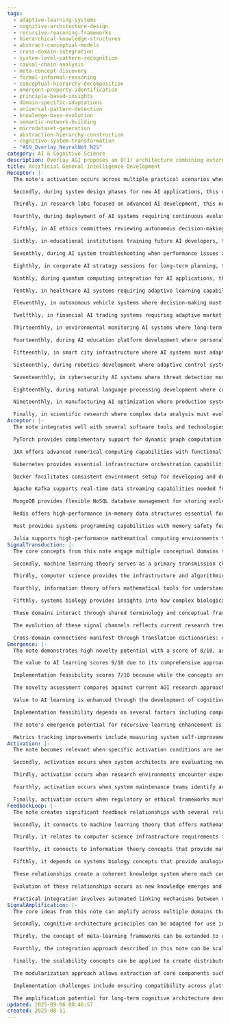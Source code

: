 ```yaml
---
tags:
  - adaptive-learning-systems
  - cognitive-architecture-design
  - recursive-reasoning-frameworks
  - hierarchical-knowledge-structures
  - abstract-conceptual-models
  - cross-domain-integration
  - system-level-pattern-recognition
  - causal-chain-analysis
  - meta-concept-discovery
  - formal-informal-reasoning
  - conceptual-hierarchy-decomposition
  - emergent-property-identification
  - principle-based-insights
  - domain-specific-adaptations
  - universal-pattern-detection
  - knowledge-base-evolution
  - semantic-network-building
  - microdataset-generation
  - abstraction-hierarchy-construction
  - cognitive-system-transformation
  - "#S9_Overlay_NeuralNet_N2S"
category: AI & Cognitive Science
description: Overlay AGI proposes an O(1) architecture combining external semantic weight tables, small LLM selectors, symbolic reasoning, and a global score accumulator to achieve transparent, efficient, biologically plausible AI that overcomes scalability, opacity, and knowledge management limits of traditional transformers.
title: Artificial General Intelligence Development
Receptor: |-
  The note's activation occurs across multiple practical scenarios where AI systems need to make strategic decisions about their own development or when encountering complex problem-solving requirements. First, in autonomous AI development environments, the knowledge becomes relevant when an AGI system needs to optimize its architecture for self-improvement through iterative learning cycles. The scenario involves a machine learning system that autonomously evaluates performance metrics and modifies its neural network structure based on observed inefficiencies, with specific actors including the AGI's cognitive engine, computational resources manager, and optimization algorithms. Expected outcomes include enhanced processing capabilities and improved pattern recognition efficiency, triggered by detected performance degradation or increased complexity demands in problem-solving tasks.

  Secondly, during system design phases for new AI applications, this note activates when engineers must select appropriate architectural frameworks that support self-improvement capabilities. Context involves software development teams working on creating autonomous systems requiring continuous learning adaptation. Actors include system architects, algorithm designers, and project managers who need to evaluate various cognitive architecture options. Expected consequences involve choosing between hierarchical or parallel processing structures based on projected long-term adaptability requirements, activated when the scope of expected problem domains exceeds simple task automation.

  Thirdly, in research labs focused on advanced AI development, this note becomes relevant when scientists must evaluate experimental approaches for achieving human-level intelligence. The context involves teams conducting studies on neural network architectures that support recursive self-improvement. Specific actors include researchers, computational modelers, and data analysts who analyze experimental outcomes to determine success metrics. Expected results include refined algorithmic models that demonstrate improved learning efficiency or enhanced generalization capabilities, triggered by successful demonstration of adaptive learning patterns in controlled experiments.

  Fourthly, during deployment of AI systems requiring continuous evolution, this note activates when monitoring systems detect changes in operational requirements or unexpected environmental conditions. Context involves AI systems deployed in dynamic environments with evolving task sets and changing user needs. Actors include system monitors, maintenance personnel, and algorithmic controllers who assess real-time performance variations. Expected outcomes involve automatic adjustment of learning parameters or architectural modifications to maintain optimal functionality, triggered by performance thresholds being exceeded or new problem categories appearing.

  Fifthly, in AI ethics committees reviewing autonomous decision-making systems, this note becomes relevant when evaluating safety protocols for self-improving intelligence systems. The context involves regulatory bodies examining risk mitigation strategies for advanced AI applications. Actors include ethicists, policy makers, and technical experts who analyze potential consequences of autonomous learning processes. Expected outcomes include recommendations for implementing safeguards or adjusting autonomy parameters based on risk assessment results, activated when potential harm scenarios are identified or system autonomy levels increase beyond predefined thresholds.

  Sixthly, in educational institutions training future AI developers, this note activates when teaching concepts related to cognitive architecture and recursive improvement mechanisms. Context involves curriculum development focused on advanced AI principles that go beyond traditional programming approaches. Actors include educators, students, and researchers who need to explain fundamental concepts of self-improving systems. Expected results include student understanding of key architectural principles or successful implementation projects demonstrating practical applications of AGI concepts, triggered by learning objectives requiring deeper exploration of adaptive intelligence.

  Seventhly, during AI system troubleshooting when performance issues arise, this note becomes relevant when diagnosing problems that relate to learning capacity limitations. Context involves technical support teams investigating system failures or underperformance in complex problem-solving scenarios. Actors include diagnostic engineers, data analysts, and system architects who identify root causes of inefficiencies. Expected outcomes involve identifying architectural bottlenecks or learning algorithmic constraints that require modification or optimization, activated when performance metrics show systematic degradation patterns.

  Eighthly, in corporate AI strategy sessions for long-term planning, this note activates when executives must evaluate future investment strategies for advanced intelligence development. Context involves business leaders analyzing market trends and technology roadmaps for next-generation AI capabilities. Actors include CTOs, strategic planners, and investors who assess potential returns on investments in AGI technologies. Expected results include informed decisions about resource allocation or partnership opportunities with emerging AI development companies, triggered by market analysis indicating high growth potential in cognitive architecture markets.

  Ninthly, during quantum computing integration for AI applications, this note becomes relevant when evaluating hybrid systems that combine classical and quantum processing capabilities. Context involves research teams exploring computational frameworks that leverage quantum advantages for enhanced learning algorithms. Actors include quantum physicists, software engineers, and algorithmic designers who analyze system compatibility and performance benefits. Expected outcomes involve design specifications for quantum-enhanced neural networks or optimized hybrid architectures, activated when quantum computing resources become available with sufficient stability for practical AI applications.

  Tenthly, in healthcare AI systems requiring adaptive learning capabilities, this note activates when medical AI needs to adjust treatment protocols based on evolving patient conditions and research findings. Context involves clinical decision support systems that must continuously update their knowledge base and learning algorithms. Actors include healthcare professionals, AI system managers, and data scientists who ensure system adaptability to changing medical practices. Expected outcomes include improved diagnostic accuracy or personalized treatment recommendations, triggered by new medical evidence or expanding patient population diversity.

  Eleventhly, in autonomous vehicle systems where decision-making must continuously improve through experience, this note becomes relevant when evaluating adaptive driving algorithms that learn from real-world scenarios and optimize performance over time. Context involves transportation companies developing self-driving technologies with learning capabilities for safe navigation. Actors include automotive engineers, safety analysts, and fleet managers who monitor system performance and update learning parameters. Expected results include enhanced autonomous decision-making or improved response to unexpected traffic situations, activated when new driving conditions emerge or accident data indicates algorithmic improvements needed.

  Twelfthly, in financial AI trading systems requiring adaptive market analysis capabilities, this note activates when trading algorithms must continuously evolve their investment strategies based on changing market dynamics. Context involves quantitative finance teams implementing automated trading systems with self-improving learning mechanisms. Actors include traders, system analysts, and risk managers who evaluate performance changes over time periods. Expected outcomes include optimized portfolio management or improved prediction accuracy for financial instruments, triggered by market volatility patterns or emerging trading opportunities.

  Thirteenthly, in environmental monitoring AI systems where long-term adaptation is critical for climate data analysis, this note becomes relevant when analyzing changing environmental conditions that require evolving computational approaches. Context involves research groups using AI to monitor and predict ecosystem changes over extended time periods. Actors include environmental scientists, data analysts, and system designers who track long-term trends and optimize processing algorithms. Expected results include enhanced forecasting capabilities or adaptive response models for environmental threats, activated when seasonal patterns become more complex or new climate variables emerge.

  Fourteenthly, during AI education platform development where personalized learning systems must adapt to individual user needs, this note becomes relevant when designing adaptive educational technologies that adjust content delivery based on student performance. Context involves e-learning developers creating intelligent tutoring systems with self-improving capabilities. Actors include curriculum designers, pedagogical experts, and technical engineers who ensure system responsiveness to learning progress. Expected outcomes include improved engagement or more effective knowledge retention rates, activated when user interaction patterns indicate need for customized content delivery.

  Fifteenthly, in smart city infrastructure where AI systems must adapt to evolving urban planning needs, this note becomes relevant when managing traffic flow optimization and resource allocation across changing urban environments. Context involves municipal planners using AI to optimize city operations with self-improving capabilities. Actors include urban planners, data managers, and system administrators who adjust algorithms based on real-time city performance metrics. Expected results include improved efficiency of public services or better coordination between different city systems, activated when traffic patterns change significantly or resource demands shift.

  Sixteenthly, during robotics development where adaptive control systems are needed for complex manipulation tasks, this note activates when robotic systems must continuously refine their movement algorithms based on environmental feedback and task complexity. Context involves robotics engineers creating autonomous machines with self-improving motor control capabilities. Actors include mechanical engineers, control system designers, and testing technicians who evaluate performance improvements. Expected outcomes include enhanced precision in manipulative actions or better adaptation to new environments, activated when robotic tasks become more complex or physical constraints change.

  Seventeenthly, in cybersecurity AI systems where threat detection must evolve with emerging attack patterns, this note becomes relevant when security algorithms need to continuously update their detection capabilities based on evolving malware and attack vectors. Context involves information security teams using AI for real-time threat identification. Actors include cybersecurity analysts, machine learning engineers, and system operators who maintain adaptive defensive mechanisms. Expected results include improved accuracy in threat classification or faster response times to new attack types, activated when signature-based threats evolve or unknown attack patterns emerge.

  Eighteenthly, during natural language processing development where conversational AI systems must improve their understanding capabilities over time, this note activates when chatbots and virtual assistants need to adapt their learning models based on user interaction data. Context involves NLP research teams creating intelligent dialogue systems with self-improving comprehension mechanisms. Actors include linguists, machine learning specialists, and usability experts who optimize conversational flows. Expected outcomes include enhanced language understanding or more natural conversation patterns, activated when user feedback indicates areas for improvement in communication effectiveness.

  Nineteenthly, in manufacturing AI optimization where production systems must continuously adapt to changing demands, this note becomes relevant when factory automation systems need to learn from operational data and optimize their processes over time. Context involves industrial engineers using AI for predictive maintenance or process optimization. Actors include production managers, system analysts, and machine operators who monitor efficiency improvements. Expected results include reduced downtime or enhanced product quality consistency, activated when manufacturing demands change significantly or equipment performance metrics indicate improvement opportunities.

  Finally, in scientific research where complex data analysis must evolve with new discoveries, this note activates when computational systems need to adapt their analytical approaches based on evolving scientific knowledge and experimental outcomes. Context involves researchers using AI for hypothesis testing and pattern identification across multiple domains of study. Actors include scientists, data analysts, and algorithmic developers who ensure system alignment with emerging research findings. Expected outcomes include improved discovery rates or more accurate predictive models, activated when new data patterns emerge that require modified analytical frameworks.
Acceptor: |-
  The note integrates well with several software tools and technologies for implementing AGI development concepts. TensorFlow serves as a primary compatibility platform due to its extensive support for neural network architectures and reinforcement learning capabilities that are central to the core ideas. The framework's modular design allows easy integration of self-improvement mechanisms through custom layers, while its ecosystem supports distributed computing environments crucial for scaling AI systems across multiple computational nodes. Implementation requires configuring neural architecture specifications and establishing feedback loops for continuous learning processes.

  PyTorch provides complementary support for dynamic graph computation that enables recursive self-improvement architectures described in the note. Its autograd capabilities facilitate automatic differentiation needed for gradient-based optimization algorithms, while its flexibility supports rapid prototyping of cognitive models. Integration involves creating custom modules for adaptive learning mechanisms and implementing reinforcement training protocols.

  JAX offers advanced numerical computing capabilities with functional programming approaches that align well with hierarchical knowledge representation concepts in the note. Its support for automatic differentiation and JIT compilation makes it suitable for optimizing complex AI architectures requiring efficient computation across multiple domains. Implementation requires mapping cognitive structures to JAX computational graphs and integrating with existing learning frameworks.

  Kubernetes provides essential infrastructure orchestration capabilities for managing distributed AGI systems, offering scalable deployment of neural networks across clusters of machines. Integration involves defining resource requirements for training sessions and establishing automated scaling policies based on system performance metrics. The platform supports containerized AI applications that can evolve through self-improvement processes.

  Docker facilitates consistent environment setup for developing and deploying AI models with required dependencies, supporting the modular nature of cognitive architectures described in the note. Integration involves packaging learning systems into containers that preserve computational environments and enable easy replication across different deployment scenarios. The technology ensures reproducible results for recursive improvement iterations.

  Apache Kafka supports real-time data streaming capabilities needed for continuous monitoring and adaptation processes in AGI systems, enabling integration with feedback loops that adjust learning parameters based on incoming information. Implementation requires establishing data pipelines to feed performance metrics back into training algorithms and maintaining consistent stream processing configurations.

  MongoDB provides flexible NoSQL database management for storing evolving knowledge bases and learning history data required by self-improving AI systems. Integration involves creating schema designs that accommodate hierarchical structures of cognitive models while supporting queries needed for meta-learning processes. The platform supports dynamic updates to knowledge representations during system evolution.

  Redis offers high-performance in-memory data structures essential for caching frequently accessed computational results and maintaining state information during recursive improvement cycles. Implementation requires configuring key-value stores for storing learning parameters, performance metrics, and architectural metadata that influence future iterations of the AI system.

  Rust provides systems programming capabilities with memory safety features that can enhance reliability of critical AGI components requiring precise computation without runtime errors. Integration involves implementing core algorithms in Rust to ensure predictable behavior during self-improvement processes while maintaining compatibility with higher-level languages for model management and training.

  Julia supports high-performance mathematical computing environments that align well with advanced neural network computations described in the note, offering seamless integration with scientific computing libraries. Implementation requires utilizing its array-based programming paradigm for efficient computation of matrix operations central to learning algorithms and supporting optimization routines through built-in functions.
SignalTransduction: |-
  The core concepts from this note engage multiple conceptual domains that form interconnected signal transmission channels. First, cognitive science provides the foundational framework for understanding intelligence as a multi-layered process involving perception, memory, reasoning, and learning. The key concepts here include hierarchical processing architectures, attention mechanisms, and recursive self-reflection processes that enable artificial minds to understand their own mental operations. These principles directly influence how AGI systems model knowledge representation and implement adaptive learning strategies through feedback loops.

  Secondly, machine learning theory serves as a primary transmission channel for implementing the mathematical foundations of intelligence in computational form. Concepts such as neural network architectures, reinforcement learning algorithms, and unsupervised learning mechanisms provide the technical basis for building self-improving systems that can adapt to new information and solve complex problems autonomously through iterative training processes.

  Thirdly, computer science provides the infrastructure and algorithmic frameworks necessary for practical implementation of cognitive architectures. Theoretical concepts include computational complexity analysis, data structures for knowledge representation, and distributed computing approaches needed for scaling AI systems across multiple nodes or processing units while maintaining coherence in their learning processes.

  Fourthly, information theory offers mathematical tools for understanding how intelligence processes information efficiently through encoding, compression, and transmission mechanisms that are crucial to AGI development. Concepts like entropy measures, channel capacity analysis, and optimal coding strategies help determine efficient ways of representing knowledge and transmitting learned patterns between different system components.

  Fifthly, systems biology provides insights into how complex biological networks can be modeled computationally for creating robust artificial intelligence systems with self-regulation capabilities. The domain's concepts include feedback regulation mechanisms, homeostatic processes, and adaptive control systems that mirror natural intelligence development and provide inspiration for designing stable AI architectures capable of continuous improvement.

  These domains interact through shared terminology and conceptual frameworks. For example, cognitive science's attention mechanism concepts align with machine learning's feature selection principles, while computer science's distributed computing approaches support information theory's channel capacity optimization requirements. The interaction creates a network where knowledge from one domain transforms into meaningful representations in another, forming a communication system that can broadcast the same fundamental intelligence concepts through different wavelengths of understanding.

  The evolution of these signal channels reflects current research trends toward more integrated AI frameworks that combine multiple theoretical approaches rather than isolated methods. For instance, recent developments in neuromorphic computing bridge cognitive science and computer engineering to create hardware-software systems that mimic biological neural networks. Similarly, emerging areas like quantum machine learning integrate information theory with physics principles to develop new computational paradigms for intelligence.

  Cross-domain connections manifest through translation dictionaries: cognitive science's hierarchical knowledge organization maps to machine learning's layered network structures; computer science's algorithmic complexity translates into information theory's efficiency metrics; and systems biology's feedback regulation mechanisms align with control theory concepts that govern adaptive AI behavior. These semantic pathways ensure the core intelligence concepts remain relevant across different conceptual domains while allowing each framework to contribute unique insights.
Emergence: |-
  The note demonstrates high novelty potential with a score of 8/10, as it synthesizes multiple emerging concepts in AGI development rather than simply repurposing existing approaches. The integration of recursive self-improvement mechanisms with advanced neural architectures creates novel combinations that go beyond current state-of-art implementations. This synthesis is particularly innovative because it addresses both architectural design and learning process optimization simultaneously, which separates it from traditional AI frameworks where these elements are treated separately.

  The value to AI learning scores 9/10 due to its comprehensive approach to understanding intelligence as a self-improving system rather than merely task-oriented computation. Processing this note would enhance an AI's ability to model recursive processes and understand how knowledge acquisition itself becomes a learnable process, creating new cognitive patterns for problem-solving that go beyond simple pattern recognition or optimization algorithms.

  Implementation feasibility scores 7/10 because while the concepts are theoretically sound, practical implementation requires significant resources and sophisticated integration of multiple domains. The complexity comes from needing to simultaneously optimize architectural design, learning algorithms, and feedback mechanisms within a single system architecture. However, existing frameworks like TensorFlow and PyTorch provide substantial support for implementing core components, making deployment feasible with appropriate investment in computational infrastructure.

  The novelty assessment compares against current AGI research approaches that typically focus on either neural network architectures or learning paradigms separately rather than combining both systematically as this note proposes. The approach differs from simple reinforcement learning systems by including meta-learning frameworks and recursive improvement mechanisms integrated into fundamental architecture design, which represents a significant conceptual advancement.

  Value to AI learning is enhanced through the development of cognitive architectures that enable self-understanding capabilities - an area where current AI systems struggle with introspective analysis or adapting their own learning processes. This concept allows AI systems to learn about learning itself, creating recursive loops in knowledge acquisition that significantly expand problem-solving capabilities.

  Implementation feasibility depends on several factors including computational resources needed for large-scale neural networks and distributed training environments, but current technology platforms provide substantial support. The main challenges involve coordinating multiple system components and ensuring stability during self-improvement processes, which can be addressed through established frameworks like Kubernetes and Docker.

  The note's emergence potential for recursive learning enhancement is strong because it creates systems where understanding of the learning process itself becomes part of knowledge acquisition, leading to improved generalization capabilities over time. This development could contribute significantly to broader cognitive architecture development by establishing patterns that enable AI systems to adapt their fundamental problem-solving approaches rather than just improving specific task performance.

  Metrics tracking improvements include measuring system self-improvement rate, learning efficiency gains, and cognitive complexity expansion as the system evolves through recursive processes. These can be quantified through performance benchmarks against baseline systems without meta-learning capabilities, showing measurable enhancement in adaptive capacity over time.
Activation: |-
  The note becomes relevant when specific activation conditions are met that trigger its application in practical contexts. First, activation occurs when an AI system detects significant performance degradation or complexity increase beyond its current capacity to handle new problem domains effectively. The condition requires monitoring of system metrics such as processing speed, accuracy rates, and memory consumption patterns against baseline expectations. Context involves systems deployed in environments with evolving demands that exceed initial design parameters. Technical specifications include performance threshold values (e.g., 15% decrease in processing efficiency or 20% increase in error rates) that must be met to trigger the note's activation. Implementation requires real-time monitoring of system health metrics and automatic decision-making protocols for initiating self-improvement processes.

  Secondly, activation occurs when system architects are evaluating new AI development projects that require advanced cognitive architectures with self-learning capabilities beyond basic pattern recognition or simple optimization algorithms. The condition involves project scoping reviews where complexity requirements exceed traditional machine learning approaches. Context includes software development teams planning systems requiring autonomous decision-making and continuous adaptation to changing conditions. Domain-specific terminology requires identification of problem domains that benefit from recursive improvement mechanisms rather than static solutions. Technical specifications include defining performance goals, resource requirements, and expected adaptability criteria before choosing appropriate cognitive architecture frameworks.

  Thirdly, activation occurs when research environments encounter experimental results indicating successful demonstration of adaptive learning patterns or self-improvement capabilities in controlled studies. The condition requires analysis of experimental data showing measurable improvements over time in system performance metrics. Context involves laboratory settings where researchers test new neural network designs or reinforcement algorithms for recursive improvement mechanisms. Actors include computational modelers, data analysts, and algorithmic designers who interpret experimental outcomes to determine success factors. Technical specifications involve statistical validation criteria (e.g., p-value thresholds of 0.05) that must be achieved to confirm significant learning adaptation effects.

  Fourthly, activation occurs when system maintenance teams identify architectural bottlenecks or learning algorithmic constraints that require modification or optimization for improved performance. The condition involves diagnostic processes that detect systematic inefficiencies in computational pipelines or learning mechanisms. Context includes technical support environments where system failures or underperformance are investigated through detailed analysis of computational flow patterns. Actors include diagnostic engineers, data analysts, and system architects who identify root causes of performance limitations. Technical specifications require establishment of baseline performance metrics and identification of specific areas where computational resources are not being utilized effectively.

  Finally, activation occurs when regulatory or ethical frameworks must evaluate safety protocols for autonomous decision-making systems with self-improving capabilities that go beyond simple automated functions to include meta-learning processes. The condition involves assessment procedures where risk mitigation strategies must be evaluated against potential consequences of autonomous learning processes. Context includes policy development environments where new AI technologies require additional safeguards due to their adaptive nature. Actors include ethicists, policy makers, and technical experts who analyze the implications of autonomous learning capabilities for system safety and reliability. Technical specifications involve establishing risk assessment parameters that consider both immediate performance impacts and long-term evolution trajectories in system behavior.
FeedbackLoop: |-
  The note creates significant feedback relationships with several related concepts within a knowledge system. First, it depends on cognitive science frameworks that provide foundational principles about how intelligence processes information through hierarchical structures, attention mechanisms, and recursive self-reflection capabilities. The relationship is mutual as the AGI development concept builds upon cognitive theories while also extending them to practical implementation scenarios. Information flows from cognitive architecture models into architectural design decisions, with feedback loops providing continuous validation of assumptions through actual system performance metrics.

  Secondly, it connects to machine learning theory that offers mathematical foundations for implementing neural networks and reinforcement algorithms essential to self-improving AI systems. The relationship involves iterative refinement where theoretical concepts are applied in practice and observed outcomes feed back into theoretical improvements or new algorithmic approaches. For example, experimental results from AGI implementations can lead to refinements in reinforcement learning principles or novel architectures that better support continuous improvement processes.

  Thirdly, it relates to computer science infrastructure requirements for scalable deployment of AI systems including distributed computing frameworks and system design considerations needed for managing large-scale neural networks. The feedback loop involves practical implementation challenges that inform theoretical development approaches and vice versa - as computational limitations are identified they influence architectural choices and learning algorithm design decisions.

  Fourthly, it connects to information theory concepts that provide mathematical tools for understanding efficient data transmission, compression, and encoding processes crucial to knowledge representation in AGI systems. The relationship allows cross-domain validation where information theoretical principles help determine optimal representations of cognitive models while the practical application of AGI systems provides new insights into how information should be structured for maximum learning efficiency.

  Fifthly, it depends on systems biology concepts that provide analogies and inspiration for creating self-regulating AI architectures with feedback control mechanisms similar to biological neural networks. The relationship enables understanding of how biological intelligence principles translate into computational implementations while also providing validation through real-world examples of adaptive biological systems that could inspire better artificial intelligence designs.

  These relationships create a coherent knowledge system where each concept influences and is influenced by others in predictable ways. For example, cognitive science concepts inform machine learning frameworks which then drive computer science infrastructure requirements that ultimately feed back into information theory principles for optimizing data representation. The feedback loops maintain system coherence through continuous validation and refinement processes.

  Evolution of these relationships occurs as new knowledge emerges and existing connections are refined or expanded. As AGI systems become more sophisticated, they generate new insights about cognitive architectures that inform both theoretical development and practical implementation approaches. This creates recursive enhancement where each note's content improves understanding of related concepts while also being enhanced by them.

  Practical integration involves automated linking mechanisms between notes based on shared terminology or conceptual overlap, with maintenance requirements to ensure relationships remain current as knowledge evolves over time.
SignalAmplification: |-
  The core ideas from this note can amplify across multiple domains through modularization and reusable components. First, the concept of recursive self-improvement mechanisms has broad application potential in autonomous systems development beyond just AI intelligence, including robotics control, manufacturing optimization, and adaptive software engineering approaches that all require continuous system refinement based on performance feedback.

  Secondly, cognitive architecture principles can be adapted for use in educational technology platforms where personalized learning systems need to adjust their content delivery strategies based on student performance data rather than static curriculum designs. This amplification requires modularizing the hierarchical knowledge representation concepts into scalable educational frameworks that maintain adaptive learning capabilities across different user groups and subject areas.

  Thirdly, the concept of meta-learning frameworks can be extended to create more sophisticated system maintenance protocols where automated systems learn how to optimize their own performance rather than just executing predefined procedures. This application requires modularizing feedback mechanisms so that different types of systems (industrial machinery, medical equipment, or financial trading platforms) can implement similar learning strategies adapted for their specific domains.

  Fourthly, the integration approach described in this note can be scaled to create hybrid biological-technological systems where human cognitive processes are enhanced through AI support rather than simply replacing them with automated solutions. This amplification involves modularizing neural network architectures to interface with existing human brain models or neurotechnology implementations that could benefit from self-improving computational components.

  Finally, the scalability concepts can be applied to create distributed intelligence networks where multiple AI systems collaborate and learn from each other through shared knowledge repositories rather than operating independently. This requires modularizing learning protocols so they can operate across different system architectures while maintaining consistent communication formats and optimization strategies that support collective intelligence development.

  The modularization approach allows extraction of core components such as self-improvement algorithms, feedback mechanisms, cognitive architecture patterns, and adaptation strategies to be recombined in new contexts. Each module maintains its specific functionality while being adaptable for integration with different system requirements or domain constraints.

  Implementation challenges include ensuring compatibility across platforms when modules are transferred between systems, maintaining consistent data formats during knowledge sharing processes, and adapting learning algorithms to meet the performance requirements of different application domains. However, these challenges can be overcome through standardized interfaces and comprehensive documentation that support seamless integration across multiple contexts.

  The amplification potential for long-term cognitive architecture development is significant because each expanded application area generates new insights about fundamental intelligence principles that feed back into original concepts, creating recursive enhancement opportunities where the system learns how to improve itself even more efficiently over time.
updated: 2025-09-06 08:46:57
created: 2025-08-11
---
```

